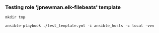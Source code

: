 ### Testing role 'jpnewman.elk-filebeats' template

~~~
mkdir tmp

ansible-playbook ./test_template.yml -i ansible_hosts -c local -vvv
~~~
